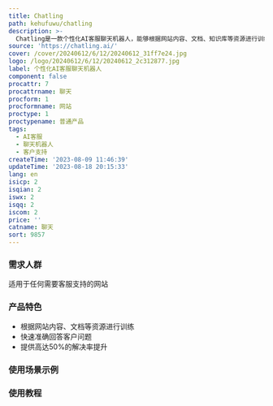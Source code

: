 ```yaml
---
title: Chatling
path: kehufuwu/chatling
description: >-
  Chatling是一款个性化AI客服聊天机器人，能够根据网站内容、文档、知识库等资源进行训练。通过AI的力量，Chatling可以在瞬间准确回答客户的问题，并且提供高达50%的解决率提升。立即体验，让您的客服支持更高效！
source: 'https://chatling.ai/'
cover: /cover/20240612/6/12/20240612_31ff7e24.jpg
logo: /logo/20240612/6/12/20240612_2c312877.jpg
label: 个性化AI客服聊天机器人
component: false
procattr: 7
procattrname: 聊天
procform: 1
procformname: 网站
proctype: 1
proctypename: 普通产品
tags:
  - AI客服
  - 聊天机器人
  - 客户支持
createTime: '2023-08-09 11:46:39'
updateTime: '2023-08-18 20:15:33'
lang: en
isicp: 2
isqian: 2
iswx: 2
isqq: 2
iscom: 2
price: ''
catname: 聊天
sort: 9857
---
```




### 需求人群
适用于任何需要客服支持的网站

### 产品特色
- 根据网站内容、文档等资源进行训练
- 快速准确回答客户问题
- 提供高达50%的解决率提升

### 使用场景示例


### 使用教程


  

